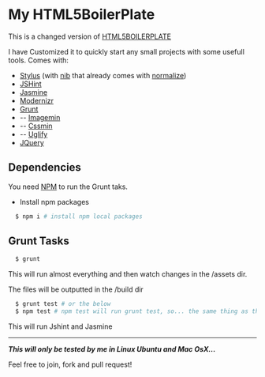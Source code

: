 # My HTML5BoilerPlate

This is a changed version of [HTML5BOILERPLATE](https://html5boilerplate.com/)

I have Customized it to quickly start any small projects with some usefull tools. Comes with:

* [Stylus](http://learnboost.github.io/stylus/) (with [nib](http://tj.github.io/nib/) that already comes with [normalize](http://necolas.github.io/normalize.css/))
* [JSHint](http://jshint.com/)
* [Jasmine](https://github.com/jasmine/jasmine)
* [Modernizr](http://modernizr.com/)
* [Grunt](http://gruntjs.com/)
* -- [Imagemin](https://github.com/gruntjs/grunt-contrib-imagemin)
* -- [Cssmin](https://github.com/gruntjs/grunt-contrib-cssmin)
* -- [Uglify](https://github.com/gruntjs/grunt-contrib-uglify)
* [JQuery](http://jquery.com/)

## Dependencies

You need [NPM](https://nodejs.org/) to run the Grunt taks.

* Install npm packages 

```bash
  $ npm i # install npm local packages
```

## Grunt Tasks
```bash
  $ grunt
```

  This will run almost everything and then watch changes in the /assets dir.

  The files will be outputted in the /build dir


```bash
  $ grunt test # or the below
  $ npm test # npm test will run grunt test, so... the same thing as the above
```

  This will run Jshint and Jasmine

_____________________

***This will only be tested by me in Linux Ubuntu and Mac OsX...***

Feel free to join, fork and pull request!